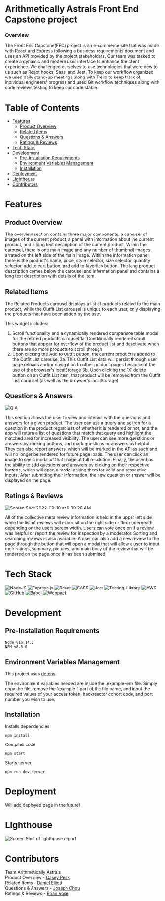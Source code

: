 # Arithmetically Astrals Front End Capstone project

### Overview

The Front End Capstone(FEC) project is an e-commerce site that was made with React and Express following a business requirements document and uses an API provided by the project stakeholders. Our team was tasked to create a dynamic and modern user interface to enhance the client experience. We challenged ourselves to use technologies that were new to us such as React hooks, Sass, and Jest. To keep our workflow organized we used daily stand-up meetings along with Trello to keep track of individual engineers' progress and used Git workflow techniques along with code reviews/testing to keep our code stable.

# Table of Contents

- [Features](#features)
  - [Product Overview](#product-overview)
  - [Related items](#related-items)
  - [Questions & Answers](#questions-&-answers)
  - [Ratings & Reviews](#ratings-&-reviews)
- [Tech Stack](#tech-stack)
- [Development](#development)
  - [Pre-Installation Requirements](#pre-installation-requirements)
  - [Environment Variables Management](#environment-variables-management)
  - [Installation](#installation)
- [Deployment](#deployment)
- [Lighthouse](#lighthouse)
- [Contributors](#contributors)

# Features

## Product Overview

The overview section contains three major components: a carousel of images of the current product, a panel with information about the current product, and a long text description of the current product. Within the carousel, there is one main image and any number of thumbnail images arrated on the left side of the main image. Within the information panel, there is the product's name, price, style selector, size selector, quantity selector, add to cart button, and add to favorites button. The long product description comes below the carousel and information panel and contains a long text description with details of the item.

## Related Items

The Related Products carousel displays a list of products related to the main product, while the Outfit List carousel is unique to each user, only displaying the products that have been added by the user. 

This widget includes:
  1. Scroll functionality and a dynamically rendered comparison table modal for the related products carousel
    1a. Conditionally rendered scroll buttons that appear for overflow of the product list and deactivate when there are no more products to scroll through
  3. Upon clicking the Add to Outfit button, the current product is added to the Outfit List carousel 
    3a. This Outfit List data will persist through user page reloads and/or navigation to other product pages because of the use of the browser's localStorage
    3b. Upon clicking the 'X' delete button on an Outfit List item, that product will be removed from the Outfit List carousel (as well as the browser's localStorage)
    
## Questions & Answers

![Q A](https://user-images.githubusercontent.com/108149399/189500041-323b980f-94d2-48c7-bb39-192bd847bb39.png)

This section allows the user to view and interact with the questions and answers for a given product. The user can use a query and search for a question in the product regardless of whether it is rendered or not, and the app will return a list of questions that match that query and highlight the matched area for increased visibility. The user can see more questions or answers by clicking buttons, and mark questions or answers as helpful. They can also report answers, which will be marked in the API as such and will no longer be rendered for future page loads. The user can click an image to see a modal of that image at full resolution. Finally, the user has the ability to add questions and answers by clicking on their respective buttons, which will open a modal asking them for valid and respective inputs. After submitting their information, the new question or answer will be displayed on the page.

## Ratings & Reviews

![Screen Shot 2022-09-10 at 9 30 28 AM](https://user-images.githubusercontent.com/103958999/189490719-c424128d-79d1-48b0-b19c-a1abf0c116e4.jpeg)

All of the collective meta review information is held in the upper left side while the list of reviews will either sit on the right side or flex underneath depending on the users screen width. Users can vote once on if a review was helpful or report the review for inspection by a moderator. Sorting and searching reviews is also available. A user can also add a new review to the page through the button that will open a modal that will allow a user to input their ratings, summary, pictures, and main body of the review that will be rendered on the page once it has been submitted.

# Tech Stack

![NodeJS](https://img.shields.io/badge/node.js-6DA55F?style=for-the-badge&logo=node.js&logoColor=white)
![Express.js](https://img.shields.io/badge/express.js-%23404d59.svg?style=for-the-badge&logo=express&logoColor=%2361DAFB)
![React](https://img.shields.io/badge/react-%2320232a.svg?style=for-the-badge&logo=react&logoColor=%2361DAFB)
![SASS](https://img.shields.io/badge/SASS-hotpink.svg?style=for-the-badge&logo=SASS&logoColor=white)
![Jest](https://img.shields.io/badge/-jest-%23C21325?style=for-the-badge&logo=jest&logoColor=white)
![Testing-Library](https://img.shields.io/badge/-TestingLibrary-%23E33332?style=for-the-badge&logo=testing-library&logoColor=white)
![AWS](https://img.shields.io/badge/AWS-%23FF9900.svg?style=for-the-badge&logo=amazon-aws&logoColor=white)
![GitHub](https://img.shields.io/badge/github-%23121011.svg?style=for-the-badge&logo=github&logoColor=white)
![Babel](https://img.shields.io/badge/Babel-F9DC3e?style=for-the-badge&logo=babel&logoColor=black)
![Webpack](https://img.shields.io/badge/webpack-%238DD6F9.svg?style=for-the-badge&logo=webpack&logoColor=black)

# Development

## Pre-Installation Requirements

```
Node v16.14.2
NPM v8.5.0
```

## Environment Variables Management

This project uses [dotenv](https://github.com/motdotla/dotenv).

The environment variables needed are inside the .example-env file. Simply copy the file, remove the 'example-' part of the file name, and input the required values of your access token, hackreactor cohort code, and port number you wish to use.

## Installation

Installs dependencies
```
npm install
```
Compiles code
```
npm start
```
Starts server
```
npm run dev-server
```

# Deployment

Will add deployed page in the future!

# Lighthouse

![Screen Shot of lighthouse report](https://user-images.githubusercontent.com/103958999/189490868-c61e6d32-c957-4883-b772-e6d293e27785.jpeg)

# Contributors

Team Arithmetically Astrals\
Product Overview - [Casey Penk](https://github.com/caseypenk)\
Related Items - [Daniel Elliott](https://github.com/delliott33)\
Questions & Answers - [Joseph Chou](https://github.com/JosephChou124)\
Ratings & Reviews - [Brian Vose](https://github.com/Banzubie)
